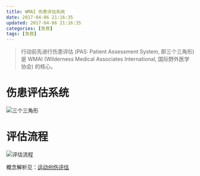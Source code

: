 ```yaml
---
title: WMAI 伤患评估系统
date: 2017-04-06 21:16:35
updated: 2017-04-06 21:16:35
categories: [急救]
tags: [急救]
---
```


> 行动前先进行伤患评估 (PAS: Patient Assessment System, 即三个三角形) 是 WMAI (Wilderness Medical Associates International, 国际野外医学协会) 的核心。

# 伤患评估系统

![][1010]

# 评估流程

![][1020]

概念解析见：[运动创伤评估][9010]

[1010]: http://victorblog.nos-eastchina1.126.net/1003/pas-zh-cn_%E6%B0%B4%E5%8D%B0.jpg "三个三角形"
[1020]: http://victorblog.nos-eastchina1.126.net/1003/%E4%BC%A4%E6%82%A3%E8%AF%84%E4%BC%B0_%E6%B0%B4%E5%8D%B0.png "评估流程"


[9010]: /2017/03/sports-trauma-evaluation/
